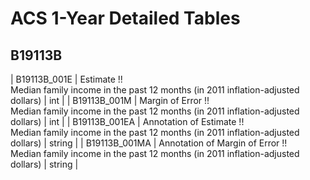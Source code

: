 # ACS 1-Year Detailed Tables

## B19113B

| B19113B_001E | Estimate !!<br>Median family income in the past 12 months (in 2011 inflation-adjusted dollars) | int |
| B19113B_001M | Margin of Error !!<br>Median family income in the past 12 months (in 2011 inflation-adjusted dollars) | int |
| B19113B_001EA | Annotation of Estimate !!<br>Median family income in the past 12 months (in 2011 inflation-adjusted dollars) | string |
| B19113B_001MA | Annotation of Margin of Error !!<br>Median family income in the past 12 months (in 2011 inflation-adjusted dollars) | string |


